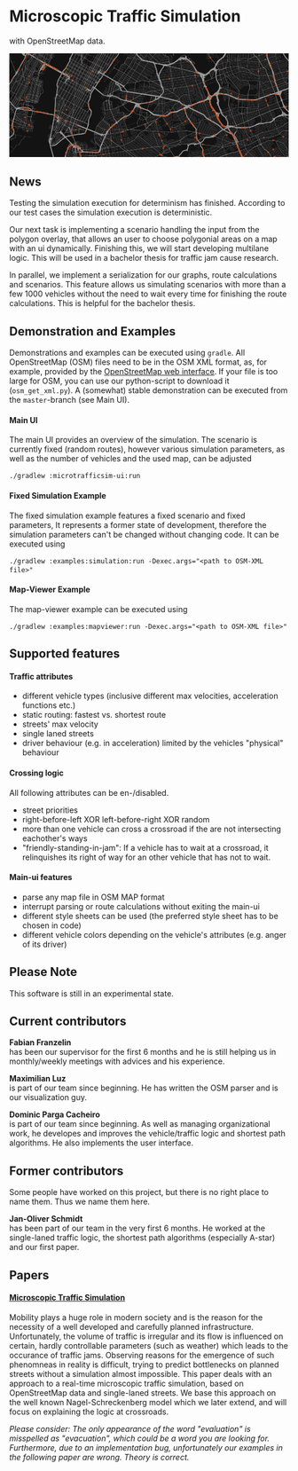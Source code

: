 # Microscopic Traffic Simulation
with OpenStreetMap data.

![Teaser: New York](teaser.png "Teaser: New York")

## News
Testing the simulation execution for determinism has finished. According to our test cases the simulation execution is deterministic.

Our next task is implementing a scenario handling the input from the polygon overlay, that allows an user to choose polygonial areas on a map with an ui dynamically. Finishing this, we will start developing multilane logic. This will be used in a bachelor thesis for traffic jam cause research.

In parallel, we implement a serialization for our graphs, route calculations and scenarios. This feature allows us simulating scenarios with more than a few 1000 vehicles without the need to wait every time for finishing the route calculations. This is helpful for the bachelor thesis.


## Demonstration and Examples
Demonstrations and examples can be executed using `gradle`. All OpenStreetMap (OSM) files need to be in the OSM XML format, as, for example, provided by the [OpenStreetMap web interface](https://www.openstreetmap.org). If your file is too large for OSM, you can use our python-script to download it (`osm_get_xml.py`). A (somewhat) stable demonstration can be executed from the `master`-branch (see Main UI).

#### Main UI
The main UI provides an overview of the simulation. The scenario is currently fixed (random routes), however various simulation parameters, as well as the number of vehicles and the used map, can be adjusted

```shell
./gradlew :microtrafficsim-ui:run
```

#### Fixed Simulation Example
The fixed simulation example features a fixed scenario and fixed parameters, It represents a former state of development, therefore the simulation parameters can't be changed without changing code. It can be executed using
```shell
./gradlew :examples:simulation:run -Dexec.args="<path to OSM-XML file>"
```

#### Map-Viewer Example
The map-viewer example can be executed using
```shell
./gradlew :examples:mapviewer:run -Dexec.args="<path to OSM-XML file>"
```


## Supported features
#### Traffic attributes
* different vehicle types (inclusive different max velocities, acceleration
  functions etc.)
* static routing: fastest vs. shortest route
* streets' max velocity
* single laned streets
* driver behaviour (e.g. in acceleration) limited by the vehicles "physical" behaviour

#### Crossing logic
All following attributes can be en-/disabled.
* street priorities
* right-before-left XOR left-before-right XOR random
* more than one vehicle can cross a crossroad if the are not intersecting eachother's ways
* "friendly-standing-in-jam": If a vehicle has to wait at a crossroad, it
  relinquishes its right of way for an other vehicle that has not to wait.

#### Main-ui features
* parse any map file in OSM MAP format
* interrupt parsing or route calculations without exiting the main-ui
* different style sheets can be used (the preferred style sheet has to be chosen in code)
* different vehicle colors depending on the vehicle's attributes (e.g. anger of its driver)


## Please Note
This software is still in an experimental state.


## Current contributors

**Fabian Franzelin**  
has been our supervisor for the first 6 months and he is still helping us in monthly/weekly meetings with advices and his experience.

**Maximilian Luz**  
is part of our team since beginning. He has written the OSM parser and is our visualization guy.

**Dominic Parga Cacheiro**  
is part of our team since beginning. As well as managing organizational work, he developes and improves the vehicle/traffic logic and shortest path algorithms. He also implements the user interface.


## Former contributors
Some people have worked on this project, but there is no right place to name them. Thus we name them here.

**Jan-Oliver Schmidt**  
has been part of our team in the very first 6 months. He worked at the single-laned traffic logic, the shortest path algorithms (especially A-star) and our first paper.


## Papers

#### [Microscopic Traffic Simulation](https://www.informatik.uni-stuttgart.de/studium/interessierte/bsc-studiengaenge/informatik/projekt-inf/2016-06-03/Gruppe_5.pdf)
Mobility plays a huge role in modern society and is the reason for the necessity of a well developed and carefully planned infrastructure. Unfortunately, the volume of traffic is irregular and its flow is influenced on certain, hardly controllable parameters (such as weather) which leads to the occurance of traffic jams. Observing reasons for the emergence of such phenomneas in reality is difficult, trying to predict bottlenecks on planned streets without a simulation almost impossible. This paper deals with an approach to a real-time microscopic traffic simulation, based on OpenStreetMap data and single-laned streets. We base this approach on the well known Nagel-Schreckenberg model which we later extend, and will focus on explaining the logic at crossroads.

*Please consider: The only appearance of the word "evaluation" is misspelled as "evacuation", which could be a word you are looking for. Furthermore, due to an implementation bug, unfortunately our examples in the following paper are wrong. Theory is correct.*
